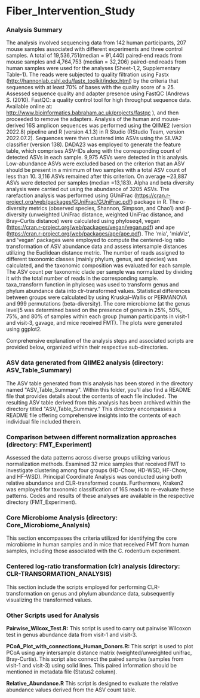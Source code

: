# Fiber_Intervention_Study
### Analysis Summary
The analysis involved sequencing data from 142 human participants, 207 mouse samples associated with different experiments and three control samples. A total of 19,536,751(median = 91,440) paired-end reads from mouse samples and 4,764,753 (median = 32,206) paired-end reads from human samples were used for the analyses (Sheet-1,2, Supplementary Table-1). The reads were subjected to quality filtration using Fastx (http://hannonlab.cshl.edu/fastx_toolkit/index.html) by the criteria that sequences with at least 70% of bases with the quality score of ≥ 25. Assessed sequence quality and adapter presence using FastQC (Andrews S. (2010). FastQC: a quality control tool for high throughput sequence data. Available online at: http://www.bioinformatics.babraham.ac.uk/projects/fastqc
), and then proceeded to remove the adapters. Analysis of the human and mouse-derived 16S amplicon sequences was performed using the QIIME2 (version 2022.8) pipeline and R (version 4.1.3) in R Studio (RStudio Team, version 2022.07.2). Sequences were then clustered into ASVs using the SILVA2 classifier (version 138). DADA23 was employed to generate the feature table, which comprises ASV-IDs along with the corresponding count of detected ASVs in each sample. 9,975 ASVs were detected in this analysis. Low-abundance ASVs were excluded based on the criterion that an ASV should be present in a minimum of two samples with a total ASV count of less than 10. 3,116 ASVs remained after this criterion. On average ~23,887 ASVs were detected per samples (median =13,183). Alpha and beta diversity analysis were carried out using the abundance of 3205 ASVs. The rarefaction analysis was performed using GUniFrac (https://cran.r-project.org/web/packages/GUniFrac/GUniFrac.pdf) package in R. The α-diversity metrics (observed species, Shannon, Simpson, and Chao1) and β-diversity (unweighted UniFrac distance, weighted UniFrac distance, and Bray–Curtis distance) were calculated using phyloseq4, vegan (https://cran.r-project.org/web/packages/vegan/vegan.pdf) and ape (https://cran.r-project.org/web/packages/ape/ape.pdf). The 'mia', 'miaViz', and 'vegan' packages were employed to compute the centered-log ratio transformation of ASV abundance data and assess intersample distances utilizing the Euclidean distance metric.
The number of reads assigned to different taxonomic classes (mainly phylum, genus, and species) was calculated, and the taxonomic composition was evaluated for each sample. The ASV count per taxonomic clade per sample was normalized by dividing it with the total number of reads in the corresponding sample. taxa_transform function in phyloseq was used to transform genus and phylum abundance data into clr-transformed values. Statistical differences between groups were calculated by using Kruskal–Wallis or PERMANOVA and 999 permutations (beta-diversity). The core microbiome (at the genus level)5 was determined based on the presence of genera in 25%, 50%, 75%, and 80% of samples within each group (human participants in visit-1 and visit-3, gavage, and mice received FMT). The plots were generated using ggplot2.

Comprehensive explanation of the analysis steps and associated scripts are provided below, organized within their respective sub-directories.

### ASV data generated from QIIME2 analysis (directory: ASV_Table_Summary)
The ASV table generated from this analysis has been stored in the directory named "ASV_Table_Summary". Within this folder, you'll also find a README file that provides details about the contents of each file included. The resulting ASV table derived from this analysis has been archived within the directory titled "ASV_Table_Summary." This directory encompasses a README file offering comprehensive insights into the contents of each individual file included therein.

### Comparison between different normalization approaches (directory: FMT_Experiment)
Assessed the data patterns across diverse groups utilizing various normalization methods. Examined 32 mice samples that received FMT to investigate clustering among four groups (HD-Chow, HD-WSD, HF-Chow, and HF-WSD). Principal Coordinate Analysis was conducted using both relative abundance and CLR-transformed counts. Furthermore, Kraken2 was employed for taxonomic classification of 16S reads to re-evaluate these patterns. Codes and results of these analyses are available in the respective directory (FMT_Experiment).

### Core Microbiome Analysis (directory: Core_Microbiome_Analysis)
This section encompasses the criteria utilized for identifying the core microbiome in human samples and in mice that received FMT from human samples, including those associated with the C. rodentium experiment.

### Centered log-ratio transformation (clr) analysis (directory: CLR-TRANSORMATION_ANALYSIS)
This section include the scripts employed for performing CLR-transformation on genus and phylum abundance data, subsequently visualizing the transformed values.

### Other Scripts used for Analysis
**Pairwise_Wilcox_Test.R:** This script is used to carry out pairwise Wilcoxon test in genus abundance data from visit-1 and visit-3.

**PCoA_Plot_with_connections_Human_Donors.R:** This script is used to plot PCoA using any intersample distance matrix (weighted/unweighted unifrac, Bray-Curtis). This script also connect the paired samples (samples from visit-1 and visit-3) using solid lines. This paired information should be mentioned in metadata file (Status2 column).

**Relative_Abundance.R** This script is designed to evaluate the relative abundance values derived from the ASV count table.



